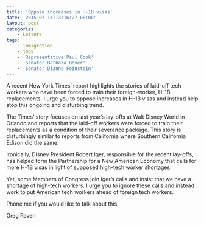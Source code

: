 ```yaml
---
title: 'Oppose increases in H-1B visas'
date: '2015-07-13T13:16:27-08:00'
layout: post
categories:
    - Letters
tags:
    - immigration
    - jobs
    - 'Representative Paul Cook'
    - 'Senator Barbara Boxer'
    - 'Senator Dianne Feinstein'
---
```


A recent New York Times’ report highlights the stories of laid-off tech workers who have been forced to train their foreign-worker, H-1B replacements. I urge you to oppose increases in H-1B visas and instead help stop this ongoing and disturbing trend.

The Times’ story focuses on last year’s lay-offs at Walt Disney World in Orlando and reports that the laid-off workers were forced to train their replacements as a condition of their severance package. This story is disturbingly similar to reports from California where Southern California Edison did the same.

Ironically, Disney President Robert Iger, responsible for the recent lay-offs, has helped form the Partnership for a New American Economy that calls for more H-1B visas in light of supposed high-tech worker shortages.

Yet, some Members of Congress join Iger’s calls and insist that we have a shortage of high-tech workers. I urge you to ignore these calls and instead work to put American tech workers ahead of foreign tech workers.

Phone me if you would like to talk about this,

Greg Raven